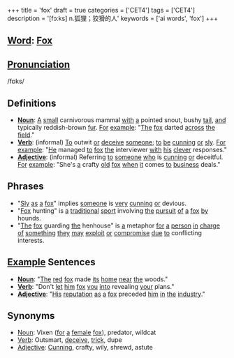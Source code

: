 +++
title = 'fox'
draft = true
categories = ['CET4']
tags = ['CET4']
description = '[fɔːks] n.狐狸；狡猾的人'
keywords = ['ai words', 'fox']
+++

## [Word](/en/post/word/): [Fox](/en/post/fox/)

## [Pronunciation](/en/post/pronunciation/)
/fɒks/

## Definitions
- **[Noun](/en/post/noun/)**: [A](/en/post/a/) [small](/en/post/small/) carnivorous mammal [with](/en/post/with/) [a](/en/post/a/) pointed snout, bushy [tail](/en/post/tail/), [and](/en/post/and/) typically reddish-brown [fur](/en/post/fur/). [For](/en/post/for/) [example](/en/post/example/): "[The](/en/post/the/) [fox](/en/post/fox/) darted [across](/en/post/across/) [the](/en/post/the/) [field](/en/post/field/)."
- **[Verb](/en/post/verb/)**: (informal) [To](/en/post/to/) outwit [or](/en/post/or/) [deceive](/en/post/deceive/) [someone](/en/post/someone/); [to](/en/post/to/) [be](/en/post/be/) [cunning](/en/post/cunning/) [or](/en/post/or/) [sly](/en/post/sly/). [For](/en/post/for/) [example](/en/post/example/): "[He](/en/post/he/) managed [to](/en/post/to/) [fox](/en/post/fox/) [the](/en/post/the/) interviewer [with](/en/post/with/) [his](/en/post/his/) [clever](/en/post/clever/) responses."
- **[Adjective](/en/post/adjective/)**: (informal) Referring [to](/en/post/to/) [someone](/en/post/someone/) [who](/en/post/who/) is [cunning](/en/post/cunning/) [or](/en/post/or/) deceitful. [For](/en/post/for/) [example](/en/post/example/): "She's [a](/en/post/a/) crafty [old](/en/post/old/) [fox](/en/post/fox/) [when](/en/post/when/) [it](/en/post/it/) comes [to](/en/post/to/) [business](/en/post/business/) deals."

## Phrases
- "[Sly](/en/post/sly/) [as](/en/post/as/) [a](/en/post/a/) [fox](/en/post/fox/)" implies [someone](/en/post/someone/) is [very](/en/post/very/) [cunning](/en/post/cunning/) [or](/en/post/or/) devious.
- "[Fox](/en/post/fox/) hunting" is [a](/en/post/a/) [traditional](/en/post/traditional/) [sport](/en/post/sport/) involving [the](/en/post/the/) [pursuit](/en/post/pursuit/) [of](/en/post/of/) [a](/en/post/a/) [fox](/en/post/fox/) [by](/en/post/by/) hounds.
- "[The](/en/post/the/) [fox](/en/post/fox/) guarding [the](/en/post/the/) henhouse" is [a](/en/post/a/) metaphor [for](/en/post/for/) [a](/en/post/a/) [person](/en/post/person/) [in](/en/post/in/) [charge](/en/post/charge/) [of](/en/post/of/) [something](/en/post/something/) [they](/en/post/they/) [may](/en/post/may/) [exploit](/en/post/exploit/) [or](/en/post/or/) [compromise](/en/post/compromise/) [due](/en/post/due/) [to](/en/post/to/) conflicting interests.

## [Example](/en/post/example/) Sentences
- **[Noun](/en/post/noun/)**: "[The](/en/post/the/) [red](/en/post/red/) [fox](/en/post/fox/) made [its](/en/post/its/) [home](/en/post/home/) [near](/en/post/near/) [the](/en/post/the/) woods."
- **[Verb](/en/post/verb/)**: "Don't [let](/en/post/let/) [him](/en/post/him/) [fox](/en/post/fox/) [you](/en/post/you/) [into](/en/post/into/) revealing [your](/en/post/your/) plans."
- **[Adjective](/en/post/adjective/)**: "[His](/en/post/his/) [reputation](/en/post/reputation/) [as](/en/post/as/) [a](/en/post/a/) [fox](/en/post/fox/) preceded [him](/en/post/him/) [in](/en/post/in/) [the](/en/post/the/) [industry](/en/post/industry/)."

## Synonyms
- [Noun](/en/post/noun/): Vixen ([for](/en/post/for/) [a](/en/post/a/) [female](/en/post/female/) [fox](/en/post/fox/)), predator, wildcat
- [Verb](/en/post/verb/): Outsmart, [deceive](/en/post/deceive/), [trick](/en/post/trick/), dupe
- [Adjective](/en/post/adjective/): [Cunning](/en/post/cunning/), crafty, wily, shrewd, astute
